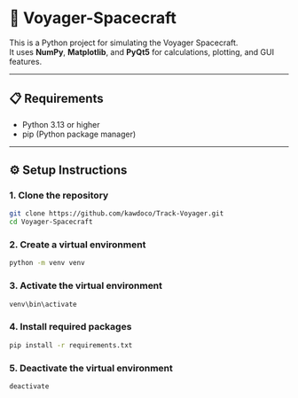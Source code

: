 # 🚀 Voyager-Spacecraft

This is a Python project for simulating the Voyager Spacecraft.  
It uses **NumPy**, **Matplotlib**, and **PyQt5** for calculations, plotting, and GUI features.

---

## 📋 Requirements

- Python 3.13 or higher  
- pip (Python package manager)

---

## ⚙️ Setup Instructions

### 1. Clone the repository
```bash
git clone https://github.com/kawdoco/Track-Voyager.git
cd Voyager-Spacecraft
```

### 2. Create a virtual environment
```bash
python -m venv venv
```

### 3. Activate the virtual environment
```bash
venv\bin\activate
```

### 4. Install required packages
```bash
pip install -r requirements.txt
```

### 5. Deactivate the virtual environment
```bash
deactivate
```